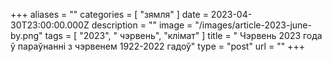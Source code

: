 +++
aliases = ""
categories = [ "зямля" ]
date = 2023-04-30T23:00:00.000Z
description = ""
image = "/images/article-2023-june-by.png"
tags = [ "2023", " чэрвень", "клiмат" ]
title = " Чэрвень 2023 года ў параўнанні з чэрвенем 1922-2022 гадоў"
type = "post"
url = ""
+++

